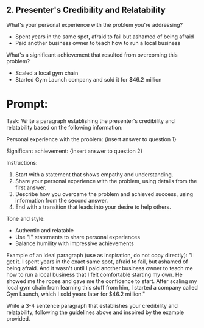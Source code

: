 ## 2. Presenter's Credibility and Relatability

What's your personal experience with the problem you're addressing?
- Spent years in the same spot, afraid to fail but ashamed of being afraid
- Paid another business owner to teach how to run a local business

What's a significant achievement that resulted from overcoming this problem?
- Scaled a local gym chain
- Started Gym Launch company and sold it for $46.2 million

# Prompt:
Task: Write a paragraph establishing the presenter's credibility and relatability based on the following information:

Personal experience with the problem:
{insert answer to question 1}

Significant achievement:
{insert answer to question 2}

Instructions:
1. Start with a statement that shows empathy and understanding.
2. Share your personal experience with the problem, using details from the first answer.
3. Describe how you overcame the problem and achieved success, using information from the second answer.
4. End with a transition that leads into your desire to help others.

Tone and style:
- Authentic and relatable
- Use "I" statements to share personal experiences
- Balance humility with impressive achievements

Example of an ideal paragraph (use as inspiration, do not copy directly):
"I get it. I spent years in the exact same spot, afraid to fail, but ashamed of being afraid. And it wasn't until I paid another business owner to teach me how to run a local business that I felt comfortable starting my own. He showed me the ropes and gave me the confidence to start. After scaling my local gym chain from learning this stuff from him, I started a company called Gym Launch, which I sold years later for $46.2 million."

Write a 3-4 sentence paragraph that establishes your credibility and relatability, following the guidelines above and inspired by the example provided.